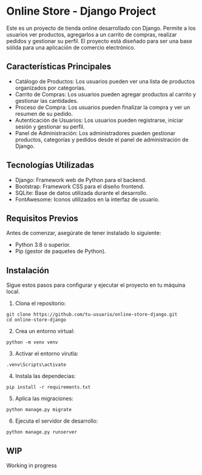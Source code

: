 # Online Store - Django Project

Este es un proyecto de tienda online desarrollado con Django. Permite a los usuarios ver productos, agregarlos a un carrito de compras, realizar pedidos y gestionar su perfil. El proyecto está diseñado para ser una base sólida para una aplicación de comercio electrónico.

## Características Principales
- Catálogo de Productos: Los usuarios pueden ver una lista de productos organizados por categorías.
- Carrito de Compras: Los usuarios pueden agregar productos al carrito y gestionar las cantidades.
- Proceso de Compra: Los usuarios pueden finalizar la compra y ver un resumen de su pedido.
- Autenticación de Usuarios: Los usuarios pueden registrarse, iniciar sesión y gestionar su perfil.
- Panel de Administración: Los administradores pueden gestionar productos, categorías y pedidos desde el panel de administración de Django.

## Tecnologías Utilizadas

- Django: Framework web de Python para el backend.
- Bootstrap: Framework CSS para el diseño frontend.
- SQLite: Base de datos utilizada durante el desarrollo.
- FontAwesome: Iconos utilizados en la interfaz de usuario.

## Requisitos Previos
Antes de comenzar, asegúrate de tener instalado lo siguiente:
- Python 3.8 o superior.
- Pip (gestor de paquetes de Python).

## Instalación
Sigue estos pasos para configurar y ejecutar el proyecto en tu máquina local.

1. Clona el repositorio:
```
git clone https://github.com/tu-usuario/online-store-django.git
cd online-store-django
```

2. Crea un entorno virtual:
```
python -m venv venv
```
3. Activar el entorno virutla:
```
.venv\Scripts\activate
```
4. Instala las dependecias:
```
pip install -r requirements.txt
```
5. Aplica las migraciones:
```
python manage.py migrate
```
6. Ejecuta el servidor de desarrollo:
```
python manage.py runserver
```
## WIP
Working in progress
